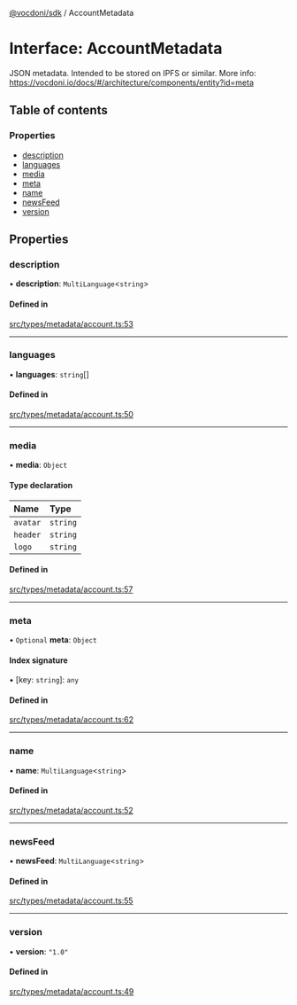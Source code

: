 [@vocdoni/sdk](/sdk) / AccountMetadata

# Interface: AccountMetadata

JSON metadata. Intended to be stored on IPFS or similar.
More info: https://vocdoni.io/docs/#/architecture/components/entity?id=meta

## Table of contents

### Properties

- [description](AccountMetadata#description)
- [languages](AccountMetadata#languages)
- [media](AccountMetadata#media)
- [meta](AccountMetadata#meta)
- [name](AccountMetadata#name)
- [newsFeed](AccountMetadata#newsfeed)
- [version](AccountMetadata#version)

## Properties

### description

• **description**: `MultiLanguage`\<`string`\>

#### Defined in

[src/types/metadata/account.ts:53](https://github.com/vocdoni/vocdoni-sdk/blob/179c92b4cecfec787d968dc02b519f64ee15c5d3/src/types/metadata/account.ts#L53)

___

### languages

• **languages**: `string`[]

#### Defined in

[src/types/metadata/account.ts:50](https://github.com/vocdoni/vocdoni-sdk/blob/179c92b4cecfec787d968dc02b519f64ee15c5d3/src/types/metadata/account.ts#L50)

___

### media

• **media**: `Object`

#### Type declaration

| Name | Type |
| :------ | :------ |
| `avatar` | `string` |
| `header` | `string` |
| `logo` | `string` |

#### Defined in

[src/types/metadata/account.ts:57](https://github.com/vocdoni/vocdoni-sdk/blob/179c92b4cecfec787d968dc02b519f64ee15c5d3/src/types/metadata/account.ts#L57)

___

### meta

• `Optional` **meta**: `Object`

#### Index signature

▪ [key: `string`]: `any`

#### Defined in

[src/types/metadata/account.ts:62](https://github.com/vocdoni/vocdoni-sdk/blob/179c92b4cecfec787d968dc02b519f64ee15c5d3/src/types/metadata/account.ts#L62)

___

### name

• **name**: `MultiLanguage`\<`string`\>

#### Defined in

[src/types/metadata/account.ts:52](https://github.com/vocdoni/vocdoni-sdk/blob/179c92b4cecfec787d968dc02b519f64ee15c5d3/src/types/metadata/account.ts#L52)

___

### newsFeed

• **newsFeed**: `MultiLanguage`\<`string`\>

#### Defined in

[src/types/metadata/account.ts:55](https://github.com/vocdoni/vocdoni-sdk/blob/179c92b4cecfec787d968dc02b519f64ee15c5d3/src/types/metadata/account.ts#L55)

___

### version

• **version**: ``"1.0"``

#### Defined in

[src/types/metadata/account.ts:49](https://github.com/vocdoni/vocdoni-sdk/blob/179c92b4cecfec787d968dc02b519f64ee15c5d3/src/types/metadata/account.ts#L49)
